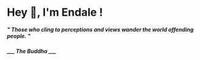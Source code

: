 <h1 title="head"> Hey 👋, I'm Endale !</h1>

**<h5><i>" Those who cling to perceptions and views wander the world offending people. "</i></h5>**

*<b>___ The Buddha ___</b>*
